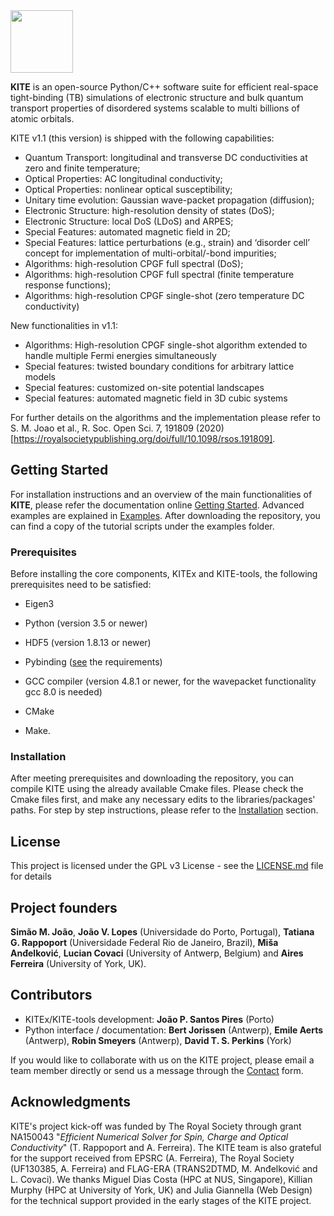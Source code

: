 <img src=https://user-images.githubusercontent.com/39924384/41094707-9e4ead6e-6a25-11e8-9e16-070a3236c8da.png width="100">

**KITE** is an open-source Python/C++ software suite for efficient real-space tight-binding (TB) simulations of electronic structure and bulk quantum transport properties of disordered systems scalable to multi billions of atomic orbitals.

KITE v1.1 (this version) is shipped with the following capabilities:

* Quantum Transport: longitudinal and transverse DC conductivities at zero and finite temperature;
* Optical Properties: AC longitudinal conductivity;
* Optical Properties: nonlinear optical susceptibility;
* Unitary time evolution: Gaussian wave-packet propagation (diffusion);
* Electronic Structure: high-resolution density of states (DoS);
* Electronic Structure: local DoS (LDoS) and ARPES;
* Special Features: automated magnetic field in 2D;
* Special Features: lattice perturbations (e.g., strain) and ‘disorder cell’ concept for implementation of multi-orbital/-bond impurities;
* Algorithms: high-resolution CPGF full spectral (DoS);
* Algorithms: high-resolution CPGF full spectral (finite temperature response functions);
* Algorithms: high-resolution CPGF single-shot (zero temperature DC conductivity)

New functionalities in v1.1:

* Algorithms: High-resolution CPGF single-shot algorithm extended to handle multiple Fermi energies simultaneously  
* Special features: twisted boundary conditions for arbitrary lattice models
* Special features: customized on-site potential landscapes
* Special features: automated magnetic field in 3D cubic systems

For further details on the algorithms and the implementation please refer to S. M. Joao et al., R. Soc. Open Sci. 7, 191809 (2020) [https://royalsocietypublishing.org/doi/full/10.1098/rsos.191809].

## Getting Started

For installation instructions and an overview of the main functionalities of **KITE**, please refer the documentation online [Getting Started](https://quantum-kite.com/category/getting-started/).
Advanced examples are explained in [Examples](https://quantum-kite.com/category/examples/). After downloading the repository, you can find a copy of the tutorial scripts under the examples folder.

### Prerequisites

Before installing the core components, KITEx and KITE-tools, the following prerequisites need to be satisfied:

* Eigen3

* Python (version 3.5 or newer)

* HDF5 (version 1.8.13 or newer)

* Pybinding ([see](https://github.com/dean0x7d/pybinding) the requirements)

* GCC compiler (version 4.8.1 or newer, for the wavepacket functionality gcc 8.0 is needed)

* CMake

* Make.

### Installation

After meeting prerequisites and downloading the repository, you can compile KITE using the already available Cmake files. Please check the Cmake files first, and make any necessary edits to the libraries/packages' paths. For step by step instructions, please refer to the [Installation](https://quantum-kite.com/installation/) section.

## License

This project is licensed under the GPL v3 License - see the [LICENSE.md](LICENSE.md) file for details

## Project founders

**Simão M. João**, **João V. Lopes** (Universidade do Porto, Portugal), **Tatiana G. Rappoport** (Universidade Federal Rio de Janeiro, Brazil), **Miša Anđelković**, **Lucian Covaci** (University of Antwerp, Belgium) and **Aires Ferreira** (University of York, UK).

## Contributors

* KITEx/KITE-tools development: **João P. Santos Pires** (Porto)
* Python interface / documentation: **Bert Jorissen** (Antwerp), **Emile Aerts** (Antwerp), **Robin Smeyers** (Antwerp), **David T. S. Perkins** (York)

If you would like to collaborate with us on the KITE project, please email a team member directly or send us a message through the [Contact](https://quantum-kite.com/contact/) form.

## Acknowledgments

KITE's project kick-off was funded by The Royal Society through grant NA150043 "*Efficient Numerical Solver for Spin, Charge and Optical Conductivity*" (T. Rappoport and A. Ferreira). The KITE team is also grateful for the support received from EPSRC (A. Ferreira), The Royal Society (UF130385, A. Ferreira) and FLAG-ERA (TRANS2DTMD, M. Anđelković and L. Covaci). We thanks Miguel Dias Costa (HPC at NUS, Singapore), Killian Murphy (HPC at University of York, UK) and Julia Giannella (Web Design) for the technical support provided in the early stages of the KITE project.
